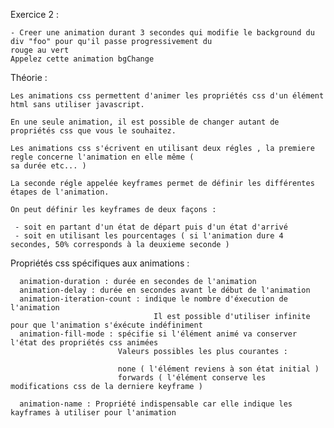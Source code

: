 Exercice 2 :

    - Creer une animation durant 3 secondes qui modifie le background du div "foo" pour qu'il passe progressivement du
    rouge au vert
    Appelez cette animation bgChange


Théorie :

    Les animations css permettent d'animer les propriétés css d'un élément html sans utiliser javascript.

    En une seule animation, il est possible de changer autant de propriétés css que vous le souhaitez.

    Les animations css s'écrivent en utilisant deux régles , la premiere regle concerne l'animation en elle même (
    sa durée etc... )

    La seconde régle appelée keyframes permet de définir les différentes étapes de l'animation.

    On peut définir les keyframes de deux façons :

     - soit en partant d'un état de départ puis d'un état d'arrivé
     - soit en utilisant les pourcentages ( si l'animation dure 4 secondes, 50% corresponds à la deuxieme seconde )


   Propriétés css spécifiques aux animations :

      animation-duration : durée en secondes de l'animation
      animation-delay : durée en secondes avant le début de l'animation
      animation-iteration-count : indique le nombre d'éxecution de l'animation
                                    Il est possible d'utiliser infinite pour que l'animation s'éxécute indéfiniment
      animation-fill-mode : spécifie si l'élément animé va conserver l'état des propriétés css animées
                            Valeurs possibles les plus courantes :

                            none ( l'élément reviens à son état initial )
                            forwards ( l'élément conserve les modifications css de la derniere keyframe )

      animation-name : Propriété indispensable car elle indique les kayframes à utiliser pour l'animation